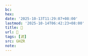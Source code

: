 ```yaml
---
bc:
hex:
date: '2025-10-13T11:29:07+08:00'
lastmod: '2025-10-14T06:42:23+08:00'
title: 󰠋
url: 󰠋
tags: [淲]
src: GHZR
note:
---
```

